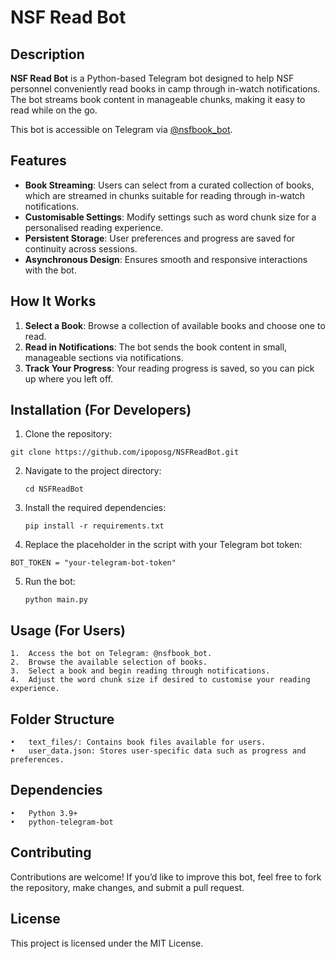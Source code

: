 
# NSF Read Bot

## Description
**NSF Read Bot** is a Python-based Telegram bot designed to help NSF personnel conveniently read books in camp through in-watch notifications. The bot streams book content in manageable chunks, making it easy to read while on the go.

This bot is accessible on Telegram via [@nsfbook_bot](https://t.me/nsfbook_bot).

## Features
- **Book Streaming**: Users can select from a curated collection of books, which are streamed in chunks suitable for reading through in-watch notifications.
- **Customisable Settings**: Modify settings such as word chunk size for a personalised reading experience.
- **Persistent Storage**: User preferences and progress are saved for continuity across sessions.
- **Asynchronous Design**: Ensures smooth and responsive interactions with the bot.

## How It Works
1. **Select a Book**: Browse a collection of available books and choose one to read.
2. **Read in Notifications**: The bot sends the book content in small, manageable sections via notifications.
3. **Track Your Progress**: Your reading progress is saved, so you can pick up where you left off.

## Installation (For Developers)
1. Clone the repository:

  ``` git clone https://github.com/ipoposg/NSFReadBot.git ```

2. Navigate to the project directory:

	```cd NSFReadBot```


3. Install the required dependencies:

	```pip install -r requirements.txt```


4. Replace the placeholder in the script with your Telegram bot token:

```BOT_TOKEN = "your-telegram-bot-token"```


5. Run the bot:

	```python main.py```



## Usage (For Users)
	1.	Access the bot on Telegram: @nsfbook_bot.
	2.	Browse the available selection of books.
	3.	Select a book and begin reading through notifications.
	4.	Adjust the word chunk size if desired to customise your reading experience.

## Folder Structure
	•	text_files/: Contains book files available for users.
	•	user_data.json: Stores user-specific data such as progress and preferences.

## Dependencies
	•	Python 3.9+
	•	python-telegram-bot

## Contributing

Contributions are welcome! If you’d like to improve this bot, feel free to fork the repository, make changes, and submit a pull request.

## License

This project is licensed under the MIT License.
